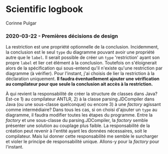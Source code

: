 # Scientific logbook
Corinne Pulgar

### 2020-03-22 - Premières décisions de design

La restriction est une propriété optionnelle de la conclusion. Incidemment, la conclusion est le seul `type` du diagramme pouvant avoir une propriété autre que le `label`. Il serait possible de créer un `type` 'restriction' ayant son propre `label` et lier cet élément à la conclusion. Toutefois on s'éloignerait alors de la spécification qui sous-entend qu'il n'existe qu'une restriction par diagramme (à vérifier). Pour l'instant, j'ai choisis de lier la restriction à la déclaration uniquement. **Il faudra éventuellement ajouter une vérification au compilateur pour que seule la conclusion ait accès à la restriction.**

À qui revient la responsabilité de créer la structure de classes dans Java? Est-ce 1) au compilateur ANTLR, 2) à la classe parsing.JDCompiler dans Java (ou une sous-classe quelconque) ou encore 3) à une *factory* agissant comme intermédiaire? Dans tous les cas, si on choisi d'ajouter un `type` au diagramme, il faudra modifier toutes les étapes du programme. Entre la *factory* et une sous-classe du parsing.JDCompiler, la *factory* semble présenter une solution au couplage plus faible. La responsabilité de la création peut revenir à l'entité ayant les données nécessaires, soit le compilateur. Mais lui donner cette responsabilité me semble le surcharger et violer le principe de responsabilité unique. Allons-y pour la *factory* pour l'instant. 

